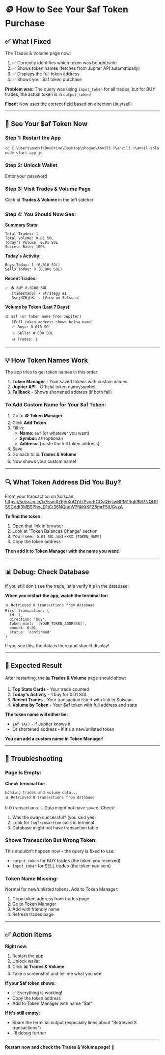 # 🪙 How to See Your $af Token Purchase

## ✅ What I Fixed

The Trades & Volume page now:
1. ✅ Correctly identifies which token was bought/sold
2. ✅ Shows token names (fetches from Jupiter API automatically)
3. ✅ Displays the full token address
4. ✅ Shows your $af token purchase

**Problem was:** The query was using `input_token` for all trades, but for BUY trades, the actual token is in `output_token`!

**Fixed:** Now uses the correct field based on direction (buy/sell)

---

## 🚀 See Your $af Token Now

### **Step 1: Restart the App**
```powershell
cd C:\Users\maxxf\OneDrive\Desktop\shogun\Anvil3.0\anvil3.0\anvil-solo
node start-app.js
```

### **Step 2: Unlock Wallet**
Enter your password

### **Step 3: Visit Trades & Volume Page**
Click **📊 Trades & Volume** in the left sidebar

### **Step 4: You Should Now See:**

**Summary Stats:**
```
Total Trades: 1
Total Volume: 0.01 SOL
Today's Volume: 0.01 SOL
Success Rate: 100%
```

**Today's Activity:**
```
Buys Today: 1 (0.010 SOL)
Sells Today: 0 (0.000 SOL)
```

**Recent Trades:**
```
✅ 📥 BUY 0.0100 SOL
   [timestamp] • Strategy #1
   5snjXZ6jhX... [View on Solscan]
```

**Volume by Token (Last 7 Days):**
```
🪙 $af (or token name from Jupiter)
   [Full token address shown below name]
   📈 Buys: 0.010 SOL
   📉 Sells: 0.000 SOL
   📊 Trades: 1
```

---

## 💡 How Token Names Work

The app tries to get token names in this order:

1. **Token Manager** - Your saved tokens with custom names
2. **Jupiter API** - Official token name/symbol
3. **Fallback** - Shows shortened address (if both fail)

### **To Add Custom Name for Your $af Token:**

1. Go to **🪙 Token Manager**
2. Click **Add Token**
3. Fill in:
   - **Name:** `$af` (or whatever you want)
   - **Symbol:** `AF` (optional)
   - **Address:** [paste the full token address]
4. Save
5. Go back to **📊 Trades & Volume**
6. Now shows your custom name!

---

## 🔍 What Token Address Did You Buy?

From your transaction on Solscan:
https://solscan.io/tx/5snjXZ6jhXpQYd7PvurFCGsQEgiwBPM1Rqb9M7NQURS9Cddt3MBSPhxJD1tCt36NQndW7fjkKtKFZ5mrF5iUGvzA

**To find the token:**
1. Open that link in browser
2. Look at "Token Balances Change" section
3. You'll see: `-0.01 SOL` and `+XXX [TOKEN_NAME]`
4. Copy the token address

**Then add it to Token Manager with the name you want!**

---

## 📊 Debug: Check Database

If you still don't see the trade, let's verify it's in the database:

**When you restart the app, watch the terminal for:**
```
📊 Retrieved X transactions from database
First transaction: {
  id: 1,
  direction: 'buy',
  token_mint: '[YOUR_TOKEN_ADDRESS]',
  amount: 0.01,
  status: 'confirmed'
}
```

If you see this, the data is there and should display!

---

## 🎯 Expected Result

After restarting, the **📊 Trades & Volume** page should show:

1. **Top Stats Cards** - Your trade counted
2. **Today's Activity** - 1 buy for 0.01 SOL  
3. **Recent Trades** - Your transaction listed with link to Solscan
4. **Volume by Token** - Your $af token with full address and stats

**The token name will either be:**
- `$af (AF)` - if Jupiter knows it
- Or shortened address - if it's a new/unlisted token

**You can add a custom name in Token Manager!**

---

## 🔧 Troubleshooting

### **Page is Empty:**

**Check terminal for:**
```
Loading trades and volume data...
📊 Retrieved 0 transactions from database
```

If 0 transactions → Data might not have saved. Check:
1. Was the swap successful? (you said yes)
2. Look for `logTransaction` calls in terminal
3. Database might not have transaction table

### **Shows Transaction But Wrong Token:**

This shouldn't happen now - the query is fixed to use:
- `output_token` for BUY trades (the token you received)
- `input_token` for SELL trades (the token you sent)

### **Token Name Missing:**

Normal for new/unlisted tokens. Add to Token Manager:
1. Copy token address from trades page
2. Go to Token Manager
3. Add with friendly name
4. Refresh trades page

---

## ✅ Action Items

**Right now:**
1. Restart the app
2. Unlock wallet
3. Click **📊 Trades & Volume**
4. Take a screenshot and tell me what you see!

**If your $af token shows:**
- ✅ Everything is working!
- Copy the token address
- Add to Token Manager with name "$af"

**If it's still empty:**
- Share the terminal output (especially lines about "Retrieved X transactions")
- I'll debug further

---

**Restart now and check the Trades & Volume page!** 🚀




